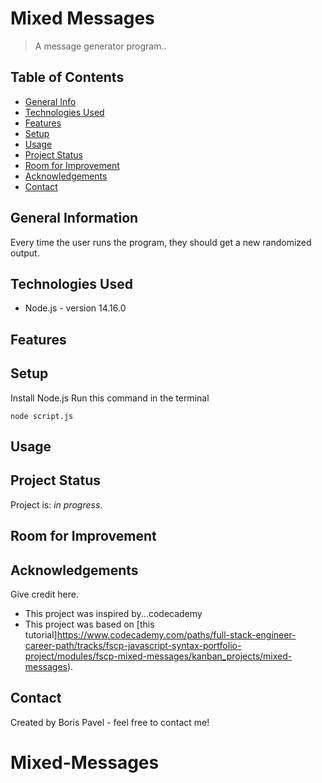 # Mixed Messages
> A message generator program..

## Table of Contents
* [General Info](#general-information)
* [Technologies Used](#technologies-used)
* [Features](#features)
* [Setup](#setup)
* [Usage](#usage)
* [Project Status](#project-status)
* [Room for Improvement](#room-for-improvement)
* [Acknowledgements](#acknowledgements)
* [Contact](#contact)

## General Information
Every time the user runs the program, they should get a new randomized output.


## Technologies Used
- Node.js - version 14.16.0


## Features



## Setup
Install Node.js
Run this command in the terminal
```
node script.js
```

## Usage
<!-- How does one go about using it?
Provide various use cases and code examples here.

`write-your-code-here` -->


## Project Status
Project is: _in progress_.


## Room for Improvement
<!-- Include areas you believe need improvement / could be improved. Also add TODOs for future development.

Room for improvement:
- Improvement to be done 1
- Improvement to be done 2

To do:
- Feature to be added 1
- Feature to be added 2 -->


## Acknowledgements
Give credit here.
- This project was inspired by...codecademy
- This project was based on [this tutorial]https://www.codecademy.com/paths/full-stack-engineer-career-path/tracks/fscp-javascript-syntax-portfolio-project/modules/fscp-mixed-messages/kanban_projects/mixed-messages).


## Contact
Created by Boris Pavel - feel free to contact me!


# Mixed-Messages
